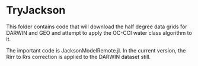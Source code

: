 # TryJackson

This folder contains code that will download the half degree data grids for DARWIN and GEO and attempt to apply the OC-CCI water class algorithm to it.

The important code is JacksonModelRemote.jl. In the current version, the Rirr to Rrs correction is applied to the DARWIN dataset still.


